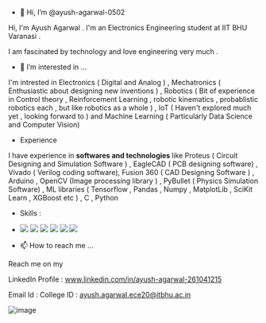 - 👋 Hi, I’m @ayush-agarwal-0502

Hi, I'm Ayush Agarwal . I'm an Electronics Engineering student at IIT BHU Varanasi .

I am fascinated by technology and love engineering very much .

- 👀 I’m interested in ...

I'm intrested in Electronics ( Digital and Analog ) , Mechatronics ( Enthusiastic about designing new inventions ) , Robotics ( Bit of experience in Control theory , Reinforcement 
Learning , robotic kinematics , probablistic robotics each , but like robotics as a whole ) , IoT ( Haven't explored much yet , looking forward to ) and Machine Learning 
( Particularly Data Science and Computer Vision) 

- Experience 

I have experience in <b> softwares and technologies </b>  like Proteus ( Circuit Designing and Simulation Software ) , EagleCAD ( PCB designing software) , Vivado ( Verilog coding software),
  Fusion 360 ( CAD Designing Software ) , Arduino , OpenCV (Image processing library ) , PyBullet ( Physics Simulation Software) , ML libraries ( Tensorflow , Pandas , Numpy ,
  MatplotLib , SciKit Learn , XGBoost etc ) , C , Python 
  
  
  - Skills : 
  - <img src="https://img.shields.io/badge/Robotics-brown"> <img src="https://img.shields.io/badge/Machine Learning-green"> <img src="https://img.shields.io/badge/Deep Learning-red"> <img src="https://img.shields.io/badge/Computer Vision-magenta"> <img src="https://img.shields.io/badge/Electronics-yellow"> <img src="https://img.shields.io/badge/Reinforcement Learning-blue"> 
  
  - 📫 How to reach me ...
  
  Reach me on my 
  
  LinkedIn Profile : www.linkedin.com/in/ayush-agarwal-261041215
  
  Email Id : College ID : ayush.agarwal.ece20@itbhu.ac.in

<!-- ![image](https://user-images.githubusercontent.com/86561124/163673109-56b9b8e1-deb9-4b9b-b32e-a839552e5613.png) -->
<!-- ![image](https://user-images.githubusercontent.com/86561124/163673111-4990f625-1b3e-474d-afe8-5ea0fa652ff7.png) -->
![image](https://user-images.githubusercontent.com/86561124/172537250-c9ad39d6-bf6d-4614-b70f-12788ba69f50.png)



  

<!---    - 🌱 I’m currently learning ...
- 💞️ I’m looking to collaborate on ...     --->


<!---
ayush-agarwal-0502/ayush-agarwal-0502 is a ✨ special ✨ repository because its `README.md` (this file) appears on your GitHub profile.
You can click the Preview link to take a look at your changes.
--->
